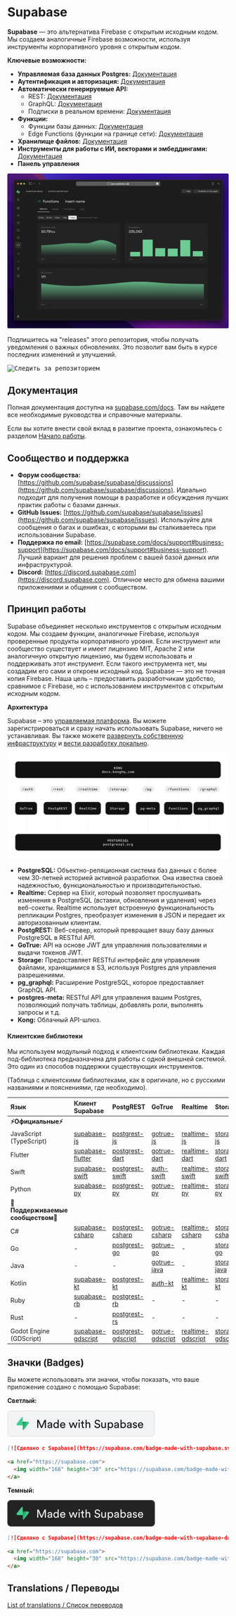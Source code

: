 # Supabase

**Supabase** — это альтернатива Firebase с открытым исходным кодом. Мы создаем аналогичные Firebase возможности, используя инструменты корпоративного уровня с открытым кодом.

**Ключевые возможности:**

*   **Управляемая база данных Postgres:** [Документация](https://supabase.com/docs/guides/database)
*   **Аутентификация и авторизация:** [Документация](https://supabase.com/docs/guides/auth)
*   **Автоматически генерируемые API:**
    *   REST: [Документация](https://supabase.com/docs/guides/api)
    *   GraphQL: [Документация](https://supabase.com/docs/guides/graphql)
    *   Подписки в реальном времени: [Документация](https://supabase.com/docs/guides/realtime)
*   **Функции:**
    *   Функции базы данных: [Документация](https://supabase.com/docs/guides/database/functions)
    *   Edge Functions (функции на границе сети): [Документация](https://supabase.com/docs/guides/functions)
*   **Хранилище файлов:** [Документация](https://supabase.com/docs/guides/storage)
* **Инструменты для работы с ИИ, векторами и эмбеддингами:** [Документация](https://supabase.com/docs/guides/ai)
*   **Панель управления**

![Панель управления Supabase](https://raw.githubusercontent.com/supabase/supabase/master/apps/www/public/images/github/supabase-dashboard.png)

Подпишитесь на "releases" этого репозитория, чтобы получать уведомления о важных обновлениях.  Это позволит вам быть в курсе последних изменений и улучшений.

<kbd><img src="https://raw.githubusercontent.com/supabase/supabase/d5f7f413ab356dc1a92075cb3cee4e40a957d5b1/web/static/watch-repo.gif" alt="Следить за репозиторием"/></kbd>

## Документация

Полная документация доступна на [supabase.com/docs](https://supabase.com/docs).  Там вы найдете все необходимые руководства и справочные материалы.

Если вы хотите внести свой вклад в развитие проекта, ознакомьтесь с разделом [Начало работы](./../DEVELOPERS.md).

## Сообщество и поддержка

*   **Форум сообщества:** [https://github.com/supabase/supabase/discussions](https://github.com/supabase/supabase/discussions).  Идеально подходит для получения помощи в разработке и обсуждения лучших практик работы с базами данных.
*   **GitHub Issues:** [https://github.com/supabase/supabase/issues](https://github.com/supabase/supabase/issues).  Используйте для сообщения о багах и ошибках, с которыми вы сталкиваетесь при использовании Supabase.
*   **Поддержка по email:** [https://supabase.com/docs/support#business-support](https://supabase.com/docs/support#business-support).  Лучший вариант для решения проблем с вашей базой данных или инфраструктурой.
*   **Discord:** [https://discord.supabase.com](https://discord.supabase.com).  Отличное место для обмена вашими приложениями и общения с сообществом.

## Принцип работы

Supabase объединяет несколько инструментов с открытым исходным кодом.  Мы создаем функции, аналогичные Firebase, используя проверенные продукты корпоративного уровня.  Если инструмент или сообщество существует и имеет лицензию MIT, Apache 2 или аналогичную открытую лицензию, мы будем использовать и поддерживать этот инструмент. Если такого инструмента нет, мы создадим его сами и откроем исходный код. Supabase — это не точная копия Firebase. Наша цель – предоставить разработчикам удобство, сравнимое с Firebase, но с использованием инструментов с открытым исходным кодом.

**Архитектура**

Supabase – это [управляемая платформа](https://supabase.com/dashboard). Вы можете зарегистрироваться и сразу начать использовать Supabase, ничего не устанавливая.  Вы также можете [развернуть собственную инфраструктуру](https://supabase.com/docs/guides/hosting/overview) и [вести разработку локально](https://supabase.com/docs/guides/local-development).

![Архитектура](./../apps/docs/public/img/supabase-architecture.svg)

*   **PostgreSQL:** Объектно-реляционная система баз данных с более чем 30-летней историей активной разработки. Она известна своей надежностью, функциональностью и производительностью.
*   **Realtime:** Сервер на Elixir, который позволяет прослушивать изменения в PostgreSQL (вставки, обновления и удаления) через веб-сокеты. Realtime использует встроенную функциональность репликации Postgres, преобразует изменения в JSON и передает их авторизованным клиентам.
*   **PostgREST:** Веб-сервер, который превращает вашу базу данных PostgreSQL в RESTful API.
*   **GoTrue:** API на основе JWT для управления пользователями и выдачи токенов JWT.
*   **Storage:** Предоставляет RESTful интерфейс для управления файлами, хранящимися в S3, используя Postgres для управления разрешениями.
*   **pg_graphql:** Расширение PostgreSQL, которое предоставляет GraphQL API.
*   **postgres-meta:** RESTful API для управления вашим Postgres, позволяющий получать таблицы, добавлять роли, выполнять запросы и т.д.
*   **Kong:** Облачный API-шлюз.

#### Клиентские библиотеки

Мы используем модульный подход к клиентским библиотекам. Каждая под-библиотека предназначена для работы с одной внешней системой. Это один из способов поддержки существующих инструментов.

(Таблица с клиентскими библиотеками, как в оригинале, но с русскими названиями и пояснениями, где необходимо).

| Язык                       | Клиент Supabase                                                     | PostgREST                                                                         | GoTrue                                                                                | Realtime                                                                              | Storage                                                                                 | Functions                                                                               |
| :-------------------------- | :------------------------------------------------------------------ | :-------------------------------------------------------------------------------- | :------------------------------------------------------------------------------------ | :----------------------------------------------------------------------------------- | :-------------------------------------------------------------------------------------- | :----------------------------------------------------------------------------------- |
| **⚡️Официальные⚡️**      |                                                                     |                                                                                   |                                                                                      |                                                                                     |                                                                                        |                                                                                      |
| JavaScript (TypeScript)     | [supabase-js](https://github.com/supabase/supabase-js)               | [postgrest-js](https://github.com/supabase/postgrest-js)                             | [gotrue-js](https://github.com/supabase/gotrue-js)                                     | [realtime-js](https://github.com/supabase/realtime-js)                                 | [storage-js](https://github.com/supabase/storage-js)                                   | [functions-js](https://github.com/supabase/functions-js)                             |
| Flutter                     | [supabase-flutter](https://github.com/supabase/supabase-flutter)     | [postgrest-dart](https://github.com/supabase/postgrest-dart)                         | [gotrue-dart](https://github.com/supabase/gotrue-dart)                                 | [realtime-dart](https://github.com/supabase/realtime-dart)                             | [storage-dart](https://github.com/supabase/storage-dart)                               | [functions-dart](https://github.com/supabase/functions-dart)                         |
| Swift                      | [supabase-swift](https://github.com/supabase/supabase-swift)          | [postgrest-swift](https://github.com/supabase/supabase-swift/tree/main/Sources/PostgREST) | [auth-swift](https://github.com/supabase/supabase-swift/tree/main/Sources/Auth)     | [realtime-swift](https://github.com/supabase/supabase-swift/tree/main/Sources/Realtime) | [storage-swift](https://github.com/supabase/supabase-swift/tree/main/Sources/Storage) | [functions-swift](https://github.com/supabase/supabase-swift/tree/main/Sources/Functions) |
| Python                      | [supabase-py](https://github.com/supabase/supabase-py)               | [postgrest-py](https://github.com/supabase/postgrest-py)                             | [gotrue-py](https://github.com/supabase/gotrue-py)                                     | [realtime-py](https://github.com/supabase/realtime-py)                                 | [storage-py](https://github.com/supabase/storage-py)                                   | [functions-py](https://github.com/supabase/functions-py)                             |
| **💚Поддерживаемые сообществом💚** |                                                                     |                                                                                   |                                                                                      |                                                                                     |                                                                                        |                                                                                      |
| C#                          | [supabase-csharp](https://github.com/supabase-community/supabase-csharp) | [postgrest-csharp](https://github.com/supabase-community/postgrest-csharp)           | [gotrue-csharp](https://github.com/supabase-community/gotrue-csharp)                 | [realtime-csharp](https://github.com/supabase-community/realtime-csharp)             | [storage-csharp](https://github.com/supabase-community/storage-csharp)                 | [functions-csharp](https://github.com/supabase-community/functions-csharp)           |
| Go                          | -                                                                   | [postgrest-go](https://github.com/supabase-community/postgrest-go)                     | [gotrue-go](https://github.com/supabase-community/gotrue-go)                           | -                                                                                   | [storage-go](https://github.com/supabase-community/storage-go)                       | [functions-go](https://github.com/supabase-community/functions-go)                   |
| Java                        | -                                                                   | -                                                                                   | [gotrue-java](https://github.com/supabase-community/gotrue-java)                       | -                                                                                   | [storage-java](https://github.com/supabase-community/storage-java)                   | -                                                                                   |
| Kotlin                      | [supabase-kt](https://github.com/supabase-community/supabase-kt)       | [postgrest-kt](https://github.com/supabase-community/supabase-kt/tree/master/Postgrest) | [auth-kt](https://github.com/supabase-community/supabase-kt/tree/master/Auth)         | [realtime-kt](https://github.com/supabase-community/supabase-kt/tree/master/Realtime)   | [storage-kt](https://github.com/supabase-community/supabase-kt/tree/master/Storage)   | [functions-kt](https://github.com/supabase-community/supabase-kt/tree/master/Functions) |
| Ruby                      | [supabase-rb](https://github.com/supabase-community/supabase-rb)      |      [postgrest-rb](https://github.com/supabase-community/postgrest-rb)                                                                             |    -                                                                                  |        -                                                                            |     -                                                                                 |          -                                                                          |
| Rust                      |      -                                                                 |       [postgrest-rs](https://github.com/supabase-community/postgrest-rs)                                                                            |      -                                                                                 |       -                                                                             |       -                                                                                |         -                                                                           |
| Godot Engine (GDScript)      |   [supabase-gdscript](https://github.com/supabase-community/godot-engine.supabase)                                                                  |        [postgrest-gdscript](https://github.com/supabase-community/postgrest-gdscript)                                                                            |        [gotrue-gdscript](https://github.com/supabase-community/gotrue-gdscript)                                                                                |    [realtime-gdscript](https://github.com/supabase-community/realtime-gdscript)                                                                                  |         [storage-gdscript](https://github.com/supabase-community/storage-gdscript)                                                                                 |  [functions-gdscript](https://github.com/supabase-community/functions-gdscript)                                                                                       |

## Значки (Badges)

Вы можете использовать эти значки, чтобы показать, что ваше приложение создано с помощью Supabase:

**Светлый:**

![Сделано с Supabase](./../apps/www/public/badge-made-with-supabase.svg)

```md
[![Сделано с Supabase](https://supabase.com/badge-made-with-supabase.svg)](https://supabase.com)
```

```html
<a href="https://supabase.com">
  <img width="168" height="30" src="https://supabase.com/badge-made-with-supabase.svg" alt="Сделано с Supabase" />
</a>
```

**Темный:**

![Сделано с Supabase (тёмная версия)](./../apps/www/public/badge-made-with-supabase-dark.svg)

```md
[![Сделано с Supabase](https://supabase.com/badge-made-with-supabase-dark.svg)](https://supabase.com)
```

```html
<a href="https://supabase.com">
  <img width="168" height="30" src="https://supabase.com/badge-made-with-supabase-dark.svg" alt="Сделано с Supabase" />
</a>
```
## Translations / Переводы

[List of translations / Список переводов](./languages.md)